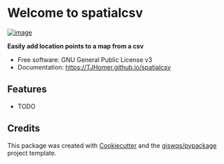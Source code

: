 # Welcome to spatialcsv


[![image](https://img.shields.io/pypi/v/spatialcsv.svg)](https://pypi.python.org/pypi/spatialcsv)


**Easily add location points to a map from a csv**


-   Free software: GNU General Public License v3
-   Documentation: <https://TJHomer.github.io/spatialcsv>
    

## Features

-   TODO

## Credits

This package was created with [Cookiecutter](https://github.com/cookiecutter/cookiecutter) and the [giswqs/pypackage](https://github.com/giswqs/pypackage) project template.
